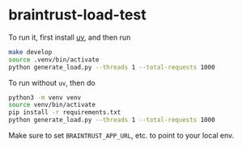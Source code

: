 # braintrust-load-test

To run it, first install [uv](https://github.com/astral-sh/uv), and then run

```bash
make develop
source .venv/bin/activate
python generate_load.py --threads 1 --total-requests 1000
```

To run without `uv`, then do

```bash
python3 -m venv venv
source venv/bin/activate
pip install -r requirements.txt
python generate_load.py --threads 1 --total-requests 1000
```

Make sure to set `BRAINTRUST_APP_URL`, etc. to point to your local env.
